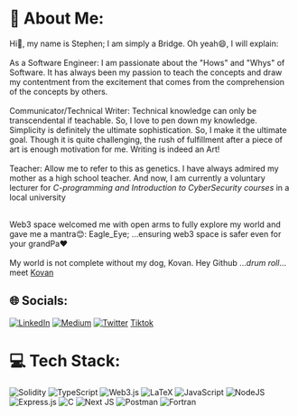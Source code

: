 # 💫 About Me:
Hi👋, my name is Stephen; I am simply a Bridge. Oh yeah😄, I will explain:<br><br>As a Software Engineer: I am passionate about the "Hows" and "Whys" of Software. It has always been my passion to teach the concepts and draw my contentment from the excitement that comes from the comprehension of the concepts by others.<br>
<br>Communicator/Technical Writer: Technical knowledge can only be transcendental if teachable. So, I love to pen down my knowledge. Simplicity is definitely the ultimate sophistication. So, I make it the ultimate goal. Though it is quite challenging, the rush of fulfillment after a piece of art is enough motivation for me. Writing is indeed an Art! <br>
<br>Teacher: Allow me to refer to this as genetics. I have always admired my mother as a high school teacher. And now, I am currently a voluntary lecturer for _C-programming and Introduction to CyberSecurity courses_ in a local university<br>

<br>Web3 space welcomed me with open arms to fully explore my world and gave me a mantra😊: Eagle_Eye; ...ensuring web3 space is safer even for your grandPa❤️<br>
<br>My world is not complete without my dog, Kovan. Hey Github ..._drum roll_... meet [Kovan](https://drive.google.com/file/d/1RYOVw4YrCpOzPhyCe12qr7vwn2Akf7m0/view?usp=drivesdk) <br>





## 🌐 Socials:
[![LinkedIn](https://img.shields.io/badge/LinkedIn-%230077B5.svg?logo=linkedin&logoColor=white)](https://www.linkedin.com/in/ogarsegun?utm_source=share&utm_campaign=share_via&utm_content=profile&utm_medium=ios_app) [![Medium](https://img.shields.io/badge/Medium-12100E?logo=medium&logoColor=white)](https://medium.com/@ogarstephen98) [![Twitter](https://img.shields.io/badge/Twitter-%231DA1F2.svg?logo=Twitter&logoColor=white)](https://twitter.com/SEGUN08964882) [Tiktok](https://www.tiktok.com/@web3_eagleeye?_t=8gTx277shhF&_r=1)

# 💻 Tech Stack:
![Solidity](https://img.shields.io/badge/Solidity-%23363636.svg?style=for-the-badge&logo=solidity&logoColor=white) ![TypeScript](https://img.shields.io/badge/typescript-%23007ACC.svg?style=for-the-badge&logo=typescript&logoColor=white) ![Web3.js](https://img.shields.io/badge/web3.js-F16822?style=for-the-badge&logo=web3.js&logoColor=white) ![LaTeX](https://img.shields.io/badge/latex-%23008080.svg?style=for-the-badge&logo=latex&logoColor=white) ![JavaScript](https://img.shields.io/badge/javascript-%23323330.svg?style=for-the-badge&logo=javascript&logoColor=%23F7DF1E) ![NodeJS](https://img.shields.io/badge/node.js-6DA55F?style=for-the-badge&logo=node.js&logoColor=white) ![Express.js](https://img.shields.io/badge/express.js-%23404d59.svg?style=for-the-badge&logo=express&logoColor=%2361DAFB) ![C](https://img.shields.io/badge/c-%2300599C.svg?style=for-the-badge&logo=c&logoColor=white)   ![Next JS](https://img.shields.io/badge/Next-black?style=for-the-badge&logo=next.js&logoColor=white) ![Postman](https://img.shields.io/badge/Postman-FF6C37?style=for-the-badge&logo=postman&logoColor=white)  ![Fortran](https://img.shields.io/badge/Fortran-%23734F96.svg?style=for-the-badge&logo=fortran&logoColor=white)  


<!-- Proudly created with GPRM ( https://gprm.itsvg.in ) -->
